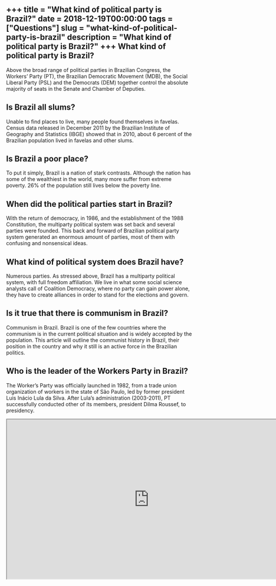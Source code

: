 +++
title = "What kind of political party is Brazil?"
date = 2018-12-19T00:00:00
tags = ["Questions"]
slug = "what-kind-of-political-party-is-brazil"
description = "What kind of political party is Brazil?"
+++
What kind of political party is Brazil?
---------------------------------------

Above the broad range of political parties in Brazilian Congress, the Workers’ Party (PT), the Brazilian Democratic Movement (MDB), the Social Liberal Party (PSL) and the Democrats (DEM) together control the absolute majority of seats in the Senate and Chamber of Deputies.

Is Brazil all slums?
--------------------

Unable to find places to live, many people found themselves in favelas. Census data released in December 2011 by the Brazilian Institute of Geography and Statistics (IBGE) showed that in 2010, about 6 percent of the Brazilian population lived in favelas and other slums.

Is Brazil a poor place?
-----------------------

To put it simply, Brazil is a nation of stark contrasts. Although the nation has some of the wealthiest in the world, many more suffer from extreme poverty. 26% of the population still lives below the poverty line.

When did the political parties start in Brazil?
-----------------------------------------------

With the return of democracy, in 1986, and the establishment of the 1988 Constitution, the multiparty political system was set back and several parties were founded. This back and forward of Brazilian political party system generated an enormous amount of parties, most of them with confusing and nonsensical ideas.

What kind of political system does Brazil have?
-----------------------------------------------

Numerous parties. As stressed above, Brazil has a multiparty political system, with full freedom affiliation. We live in what some social science analysts call of Coalition Democracy, where no party can gain power alone, they have to create alliances in order to stand for the elections and govern.

Is it true that there is communism in Brazil?
---------------------------------------------

Communism in Brazil. Brazil is one of the few countries where the communism is in the current political situation and is widely accepted by the population. This article will outline the communist history in Brazil, their position in the country and why it still is an active force in the Brazilian politics.

Who is the leader of the Workers Party in Brazil?
-------------------------------------------------

The Worker’s Party was officially launched in 1982, from a trade union organization of workers in the state of São Paulo, led by former president Luis Inácio Lula da Silva. After Lula’s administration (2003-2011), PT successfully conducted other of its members, president Dilma Roussef, to presidency.

<iframe allow="accelerometer; autoplay; clipboard-write; encrypted-media; gyroscope; picture-in-picture" allowfullscreen="" class="__youtube_prefs__  epyt-is-override  no-lazyload" data-no-lazy="1" data-origheight="433" data-origwidth="770" data-skipgform_ajax_framebjll="" height="433" id="_ytid_39054" loading="lazy" src="https://www.youtube.com/embed/ltXfR_TIlEE?enablejsapi=1&autoplay=0&cc_load_policy=0&cc_lang_pref=&iv_load_policy=1&loop=0&modestbranding=0&rel=1&fs=1&playsinline=0&autohide=2&theme=dark&color=red&controls=1&" title="YouTube player" width="770"></iframe>